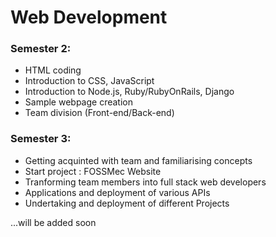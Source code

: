 
# Web Development

### Semester 2: 
* HTML coding
* Introduction to CSS, JavaScript
* Introduction to Node.js, Ruby/RubyOnRails, Django
* Sample webpage creation
* Team division (Front-end/Back-end)

### Semester 3: 
* Getting acquinted with team and familiarising concepts
* Start project : FOSSMec Website
* Tranforming team members into full stack web developers
* Applications and deployment of various APIs
* Undertaking and deployment of different Projects 

...will be added soon
